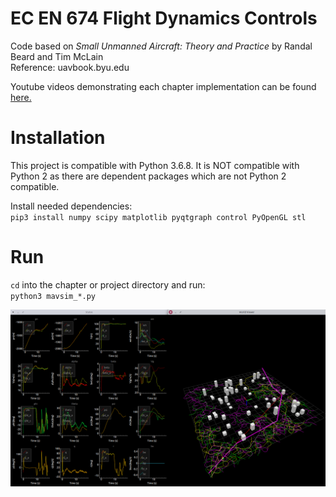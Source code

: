 # EC EN 674 Flight Dynamics Controls

Code based on *Small Unmanned Aircraft: Theory and Practice* by Randal Beard and Tim McLain  
Reference: uavbook.byu.edu

Youtube videos demonstrating each chapter implementation can be found [here.](https://www.youtube.com/playlist?list=PLa79EwlpK4ZMsxfw_ab-9_kLygiABV4_z)

# Installation
This project is compatible with Python 3.6.8. It is NOT compatible with Python 2 as there are dependent packages which are not Python 2 compatible.  

Install needed dependencies:  
`pip3 install numpy scipy matplotlib pyqtgraph control PyOpenGL stl`

# Run
`cd` into the chapter or project directory and run:  
`python3 mavsim_*.py`
  
![rrt example](docs/rrt.png)
